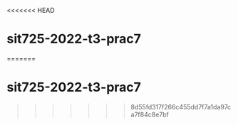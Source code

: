 <<<<<<< HEAD
# sit725-2022-t3-prac7
=======
# sit725-2022-t3-prac7
>>>>>>> 8d55fd317f266c455dd7f7a1da97ca7f84c8e7bf

